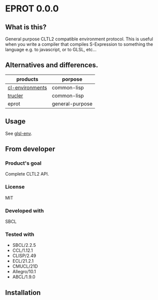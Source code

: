 # EPROT 0.0.0
## What is this?
General purpose CLTL2 compatible environment protocol.
This is useful when you write a compiler that compiles S-Expression to something the language e.g. to javascript, or to GLSL, etc...

## Alternatives and differences.

| products          | porpose         |
| --------          | -------         |
| [cl-environments] | common-lisp     |
| [trucler]         | common-lisp     |
| eprot             | general-purpose |

## Usage
See [glsl-env].

## From developer

### Product's goal
Complete CLTL2 API.

### License
MIT

### Developed with
SBCL

### Tested with
* SBCL/2.2.5
* CCL/1.12.1
* CLISP/2.49
* ECL/21.2.1
* CMUCL/21D
* Allegro/10.1
* ABCL/1.9.0

## Installation

<!-- Links -->
[cl-environments]:https://github.com/alex-gutev/cl-environments
[trucler]:https://github.com/s-expressionists/Trucler
[glsl-env]:https://github.com/hyotang666/glsl-env
